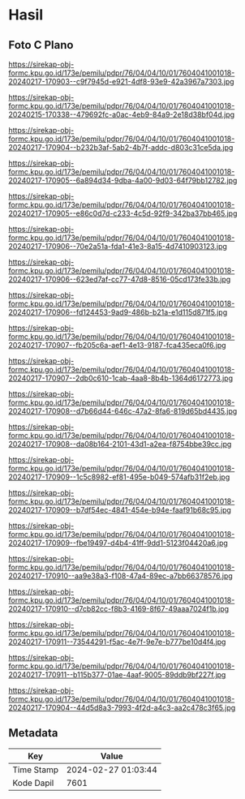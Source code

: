 # Hasil

## Foto C Plano

https://sirekap-obj-formc.kpu.go.id/173e/pemilu/pdpr/76/04/04/10/01/7604041001018-20240217-170903--c9f7945d-e921-4df8-93e9-42a3967a7303.jpg

https://sirekap-obj-formc.kpu.go.id/173e/pemilu/pdpr/76/04/04/10/01/7604041001018-20240215-170338--479692fc-a0ac-4eb9-84a9-2e18d38bf04d.jpg

https://sirekap-obj-formc.kpu.go.id/173e/pemilu/pdpr/76/04/04/10/01/7604041001018-20240217-170904--b232b3af-5ab2-4b7f-addc-d803c31ce5da.jpg

https://sirekap-obj-formc.kpu.go.id/173e/pemilu/pdpr/76/04/04/10/01/7604041001018-20240217-170905--6a894d34-9dba-4a00-9d03-64f79bb12782.jpg

https://sirekap-obj-formc.kpu.go.id/173e/pemilu/pdpr/76/04/04/10/01/7604041001018-20240217-170905--e86c0d7d-c233-4c5d-92f9-342ba37bb465.jpg

https://sirekap-obj-formc.kpu.go.id/173e/pemilu/pdpr/76/04/04/10/01/7604041001018-20240217-170906--70e2a51a-fda1-41e3-8a15-4d7410903123.jpg

https://sirekap-obj-formc.kpu.go.id/173e/pemilu/pdpr/76/04/04/10/01/7604041001018-20240217-170906--623ed7af-cc77-47d8-8516-05cd173fe33b.jpg

https://sirekap-obj-formc.kpu.go.id/173e/pemilu/pdpr/76/04/04/10/01/7604041001018-20240217-170906--fd124453-9ad9-486b-b21a-e1d115d871f5.jpg

https://sirekap-obj-formc.kpu.go.id/173e/pemilu/pdpr/76/04/04/10/01/7604041001018-20240217-170907--fb205c6a-aef1-4e13-9187-fca435eca0f6.jpg

https://sirekap-obj-formc.kpu.go.id/173e/pemilu/pdpr/76/04/04/10/01/7604041001018-20240217-170907--2db0c610-1cab-4aa8-8b4b-1364d6172773.jpg

https://sirekap-obj-formc.kpu.go.id/173e/pemilu/pdpr/76/04/04/10/01/7604041001018-20240217-170908--d7b66d44-646c-47a2-8fa6-819d65bd4435.jpg

https://sirekap-obj-formc.kpu.go.id/173e/pemilu/pdpr/76/04/04/10/01/7604041001018-20240217-170908--da08b164-2101-43d1-a2ea-f8754bbe39cc.jpg

https://sirekap-obj-formc.kpu.go.id/173e/pemilu/pdpr/76/04/04/10/01/7604041001018-20240217-170909--1c5c8982-ef81-495e-b049-574afb31f2eb.jpg

https://sirekap-obj-formc.kpu.go.id/173e/pemilu/pdpr/76/04/04/10/01/7604041001018-20240217-170909--b7df54ec-4841-454e-b94e-faaf91b68c95.jpg

https://sirekap-obj-formc.kpu.go.id/173e/pemilu/pdpr/76/04/04/10/01/7604041001018-20240217-170909--fbe19497-d4b4-41ff-9dd1-5123f04420a6.jpg

https://sirekap-obj-formc.kpu.go.id/173e/pemilu/pdpr/76/04/04/10/01/7604041001018-20240217-170910--aa9e38a3-f108-47a4-89ec-a7bb66378576.jpg

https://sirekap-obj-formc.kpu.go.id/173e/pemilu/pdpr/76/04/04/10/01/7604041001018-20240217-170910--d7cb82cc-f8b3-4169-8f67-49aaa7024f1b.jpg

https://sirekap-obj-formc.kpu.go.id/173e/pemilu/pdpr/76/04/04/10/01/7604041001018-20240217-170911--73544291-f5ac-4e7f-9e7e-b777be10d4f4.jpg

https://sirekap-obj-formc.kpu.go.id/173e/pemilu/pdpr/76/04/04/10/01/7604041001018-20240217-170911--b115b377-01ae-4aaf-9005-89ddb9bf227f.jpg

https://sirekap-obj-formc.kpu.go.id/173e/pemilu/pdpr/76/04/04/10/01/7604041001018-20240217-170904--44d5d8a3-7993-4f2d-a4c3-aa2c478c3f65.jpg


## Metadata

| Key        | Value               |
| ---------- | ------------------- |
| Time Stamp | 2024-02-27 01:03:44 |
| Kode Dapil | 7601                |



